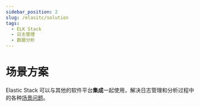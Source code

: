 ```yaml
---
sidebar_position: 2
slug: /elasitc/solution
tags:
  - ELK Stack
  - 日志管理
  - 数据分析
---
```


# 场景方案

Elastic Stack 可以与其他的软件平台**集成**一起使用，解决日志管理和分析过程中的各种[场景问题](https://www.elastic.co)。

